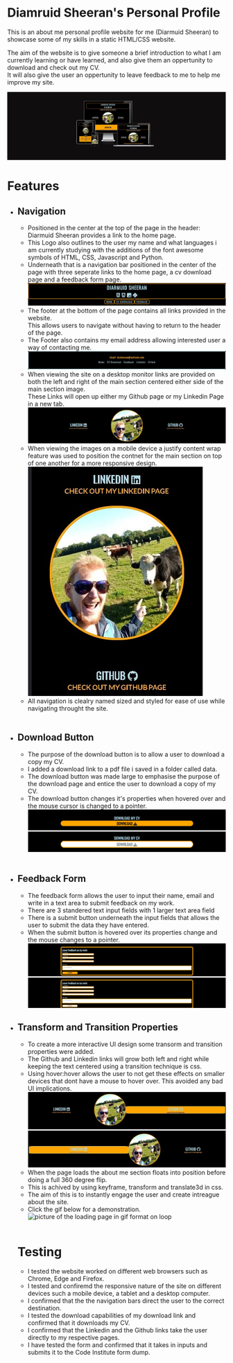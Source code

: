 <h1>Diamruid Sheeran's Personal Profile</h1>
<p>This is an about me personal profile website for me (Diarmuid Sheeran) to showcase some of my skills in a static HTML/CSS website.</p>
<p>The aim of the website is to give someone a brief introduction to what I am currently learning or have learned, and also give them an oppertunity to download and check out my CV. <br>
It will also give the user an oppertunity to leave feedback to me to help me improve my site.</p>

<img src="assests/images/Responsive.jpg" alt="picture of Website on differnet devices">

<h1>Features</h1>
<ul>
    <li><h2>Navigation</h2>
        <ul>
            <li>Positioned in the center at the top of the page in the header: Diarmuid Sheeran provides a link to the home page.</li>
            <li>This Logo also outlines to the user my name and what languages i am currently studying with the additions of the font awesome symbols of HTML, CSS, Javascript and Python.</li>
            <li>Underneath that is a navigation bar positioned in the center of the page with three seperate links to the home page, a cv download page and a feedback form page.</li>
            <img src="assests/images/header-navigation.jpg" alt="picture of header navigation"> 
            <li>The footer at the bottom of the page contains all links provided in the website. <br>
            This allows users to navigate without having to return to the header of the page.</li>
            <li>The Footer also contains my email address allowing interested user a way of contacting me.
            </li>          
            <img src="assests/images/footer-navigation.jpg" alt="picture of footer navigation">
            <li>When viewing the site on a desktop monitor links are provided on both the left and right of the main section centered either side of the main section image.<br>
            These Links will open up either my Github page or my Linkedin Page in a new tab.</li>
            <img src="assests/images/main-section-navigation.jpg" alt="picture of main section navigation">
            <li>When viewing the images on a mobile device a justify content wrap feature was used to position the contnet for the main section on top of one another for a more responsive design.</li>
            <img src="assests/images/mobile-device-navigation.jpg" alt="picture of main section navigation used on a mobile device">
            <li> All navigation is clealry named sized and styled for ease of use while navigating throught the site.</li>
        </ul>
    </li>
    <br>
    <li><h2>Download Button</h2>
        <ul>
            <li>The purpose of the download button is to allow a user to download a copy my CV.</li>
            <li>I added a download link to a pdf file i saved in a folder called data.</li>
            <li>The download button was made large to emphasise the purpose of the download page and entice the user to download a copy of my CV.</li>
            <li>The download button changes it's properties when hovered over and the mouse cursor is changed to a pointer.</li>
            <img src="assests/images/download-button.jpg" alt="picture of download button">
            <img src="assests/images/download-button-highlighted.jpg" alt="picture of download button highlighted">
        </ul>
    </li>
    <br>
    <li><h2>Feedback Form</h2>
        <ul>
            <li>The feedback form allows the user to input their name, email and write in a text area to submit feedback on my work.</li>
            <li>There are 3 standered text input fields with 1 larger text area field</li>
            <li>There is a submit button underneath the input fields that allows the user to submit the data they have entered.</li>
            <li>When the submit button is hovered over its properties change and the mouse changes to a pointer.</li>
            <img src="assests/images/feedback-form-container.jpg" alt="picture of feedback form">
            <img src="assests/images/submit-button-highlightedjpg.jpg" alt="picture of submit button highlighted">
        </ul>
    </li>
    <li><h2>Transform and Transition Properties</h2>
        <ul>
            <li>To create a more interactive UI design some transorm and transition properties were added.</li>
            <li>The Github and Linkedin links will grow both left and right while keeping the text centered using a transition technique is css. </li>
            <li>Using hover:hover allows the user to not get these effects on smaller devices that dont have a mouse to hover over. This avoided any bad UI implications.</li>
            <img src="assests/images/github-highlight.jpg" alt="picture of github link highlighted">
            <img src="assests/images/linkedin-highlight.jpg" alt="picture of linkedin link highlighted">
            <li>When the page loads the about me section floats into position before doing a full 360 degree flip.</li>
            <li>This is achived by using keyframe, transform and translate3d in css.</li>
            <li>The aim of this is to instantly engage the user and create intreague about the site.</li>
            <li>Click the gif below for a demonstration.</li>
            <img src="assests/images/loading-page.gif" alt="picture of the loading page in gif format on loop">
        </ul>
    </li>
<br>

<h1>Testing</h1>
<ul>
    <li>I tested the website worked on different web browsers such as Chrome, Edge and Firefox.</li>
    <li>I tested and confiremd the responsive nature of the site on different devices such a mobile device, a tablet and a desktop computer.</li>
    <li>I confirmed that the the navigation bars direct the user to the correct destination.</li>
    <li>I tested the download capabilities of my download link and confirmed that it downloads my CV.</li>
    <li>I confirmed that the Linkedin and the Github links take the user directly to my respective pages.</li>
    <li>I have tested the form and confirmed that it takes in inputs and submits it to the Code Institute form dump.</li>
</ul>








